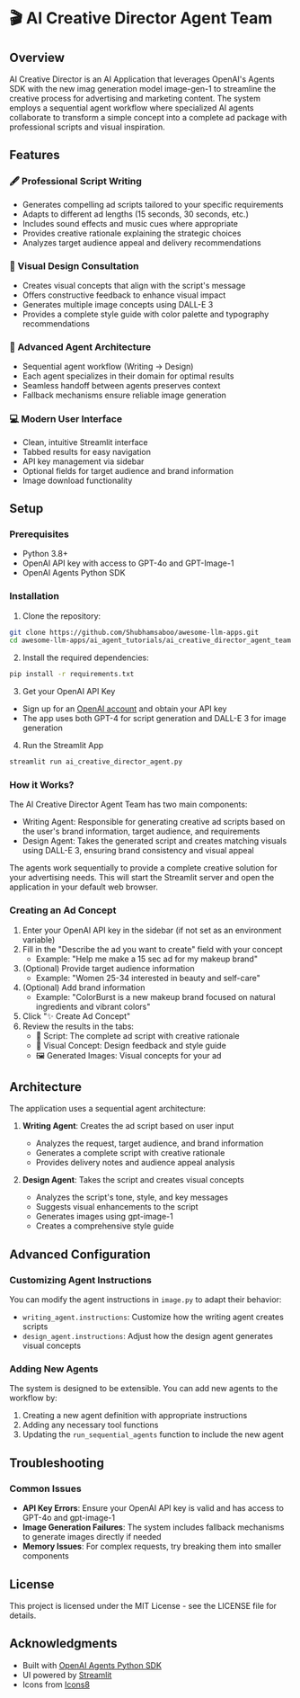# 🎬 AI Creative Director Agent Team

## Overview

AI Creative Director is an AI Application that leverages OpenAI's Agents SDK with the new imag generation model image-gen-1 to streamline the creative process for advertising and marketing content. The system employs a sequential agent workflow where specialized AI agents collaborate to transform a simple concept into a complete ad package with professional scripts and visual inspiration.

## Features

### 🖋️ Professional Script Writing

- Generates compelling ad scripts tailored to your specific requirements
- Adapts to different ad lengths (15 seconds, 30 seconds, etc.)
- Includes sound effects and music cues where appropriate
- Provides creative rationale explaining the strategic choices
- Analyzes target audience appeal and delivery recommendations

### 🎨 Visual Design Consultation

- Creates visual concepts that align with the script's message
- Offers constructive feedback to enhance visual impact
- Generates multiple image concepts using DALL-E 3
- Provides a complete style guide with color palette and typography recommendations

### 🤖 Advanced Agent Architecture

- Sequential agent workflow (Writing → Design)
- Each agent specializes in their domain for optimal results
- Seamless handoff between agents preserves context
- Fallback mechanisms ensure reliable image generation

### 💻 Modern User Interface

- Clean, intuitive Streamlit interface
- Tabbed results for easy navigation
- API key management via sidebar
- Optional fields for target audience and brand information
- Image download functionality

## Setup

### Prerequisites

- Python 3.8+
- OpenAI API key with access to GPT-4o and GPT-Image-1
- OpenAI Agents Python SDK

### Installation

1. Clone the repository:

```bash
git clone https://github.com/Shubhamsaboo/awesome-llm-apps.git
cd awesome-llm-apps/ai_agent_tutorials/ai_creative_director_agent_team
```

2. Install the required dependencies:

```bash
pip install -r requirements.txt
```

3. Get your OpenAI API Key

- Sign up for an [OpenAI account](https://platform.openai.com/) and obtain your API key
- The app uses both GPT-4 for script generation and DALL-E 3 for image generation

4. Run the Streamlit App

```bash
streamlit run ai_creative_director_agent.py
```

### How it Works?

The AI Creative Director Agent Team has two main components:

- Writing Agent: Responsible for generating creative ad scripts based on the user's brand information, target audience, and requirements
- Design Agent: Takes the generated script and creates matching visuals using DALL-E 3, ensuring brand consistency and visual appeal

The agents work sequentially to provide a complete creative solution for your advertising needs.
This will start the Streamlit server and open the application in your default web browser.

### Creating an Ad Concept

1. Enter your OpenAI API key in the sidebar (if not set as an environment variable)
2. Fill in the "Describe the ad you want to create" field with your concept
   - Example: "Help me make a 15 sec ad for my makeup brand"
3. (Optional) Provide target audience information
   - Example: "Women 25-34 interested in beauty and self-care"
4. (Optional) Add brand information
   - Example: "ColorBurst is a new makeup brand focused on natural ingredients and vibrant colors"
5. Click "✨ Create Ad Concept"
6. Review the results in the tabs:
   - 📜 Script: The complete ad script with creative rationale
   - 🎨 Visual Concept: Design feedback and style guide
   - 🖼️ Generated Images: Visual concepts for your ad

## Architecture

The application uses a sequential agent architecture:

1. **Writing Agent**: Creates the ad script based on user input

   - Analyzes the request, target audience, and brand information
   - Generates a complete script with creative rationale
   - Provides delivery notes and audience appeal analysis
2. **Design Agent**: Takes the script and creates visual concepts

   - Analyzes the script's tone, style, and key messages
   - Suggests visual enhancements to the script
   - Generates images using gpt-image-1
   - Creates a comprehensive style guide

## Advanced Configuration

### Customizing Agent Instructions

You can modify the agent instructions in `image.py` to adapt their behavior:

- `writing_agent.instructions`: Customize how the writing agent creates scripts
- `design_agent.instructions`: Adjust how the design agent generates visual concepts

### Adding New Agents

The system is designed to be extensible. You can add new agents to the workflow by:

1. Creating a new agent definition with appropriate instructions
2. Adding any necessary tool functions
3. Updating the `run_sequential_agents` function to include the new agent

## Troubleshooting

### Common Issues

- **API Key Errors**: Ensure your OpenAI API key is valid and has access to GPT-4o and gpt-image-1
- **Image Generation Failures**: The system includes fallback mechanisms to generate images directly if needed
- **Memory Issues**: For complex requests, try breaking them into smaller components

## License

This project is licensed under the MIT License - see the LICENSE file for details.

## Acknowledgments

- Built with [OpenAI Agents Python SDK](https://openai.github.io/openai-agents-python/)
- UI powered by [Streamlit](https://streamlit.io/)
- Icons from [Icons8](https://icons8.com/)
